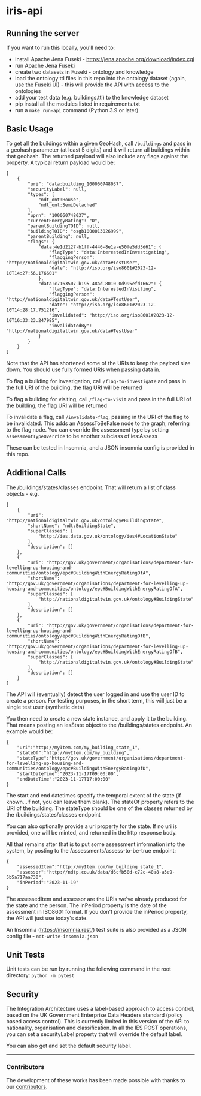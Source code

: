 # iris-api

## Running the server

If you want to run this locally, you'll need to:

* install Apache Jena Fuseki - https://jena.apache.org/download/index.cgi
* run Apache Jena Fuseki
* create two datasets in Fuseki - ontology and knowledge
* load the ontology ttl files in this repo into the ontology dataset (again, use the Fuseki UI) - this will provide the API with access to the ontologies
* add your test data (e.g. buildings.ttl) to the knowledge dataset
* pip install all the modules listed in requirements.txt
* run a `make run-api` command (Python 3.9 or later)

## Basic Usage

To get all the buildings within a given GeoHash, call `/buildings` and pass in a geohash parameter (at least 5 digits) and it will return all buildings within that geohash. The returned payload will also include any flags against the property. A typical return payload would be:

    [
        {
            "uri": "data:building_100060748037",
            "securityLabel": null,
            "types": [
                "ndt_ont:House",
                "ndt_ont:SemiDetached"
            ],
            "uprn": "100060748037",
            "currentEnergyRating": "D",
            "parentBuildingTOID": null,
            "buildingTOID": "osgb1000013026999",
            "parentBuilding": null,
            "flags": {
                "data:4e1d2127-b1ff-4446-8e1a-e50fe5dd3d61": {
                    "flagType": "data:InterestedInInvestigating",
                    "flaggingPerson": "http://nationaldigitaltwin.gov.uk/data#TestUser",
                    "date": "http://iso.org/iso8601#2023-12-10T14:27:56.176601"
                },
                "data:c7163507-b195-48ad-8010-0d995efd1662": {
                    "flagType": "data:InterestedInVisiting",
                    "flaggingPerson": "http://nationaldigitaltwin.gov.uk/data#TestUser",
                    "date": "http://iso.org/iso8601#2023-12-10T14:28:17.751216",
                    "invalidated": "http://iso.org/iso8601#2023-12-10T16:33:23.247985",
                    "invalidatedBy": "http://nationaldigitaltwin.gov.uk/data#TestUser"
                }
            }
        }
    ]

Note that the API has shortened some of the URIs to keep the payload size down. You should use fully formed URIs when passing data in.

To flag a building for investigation, call `/flag-to-investigate` and pass in the full URI of the building, the flag URI will be returned

To flag a building for visiting, call `/flag-to-visit` and pass in the full URI of the building, the flag URI will be returned

To invalidate a flag, call `/invalidate-flag`, passing in the URI of the flag to be invalidated. This adds an AssessToBeFalse node to the graph, referring to the flag node. You can override the assessment type by setting `assessmentTypeOverride` to be another subclass of ies:Assess

These can be tested in Insomnia, and a JSON insomnia config is provided in this repo.

## Additional Calls

The /buildings/states/classes endpoint. That will return a list of class objects - e.g.

    [
        {
            "uri": "http://nationaldigitaltwin.gov.uk/ontology#BuildingState",
            "shortName": "ndt:BuildingState",
            "superClasses": [
                "http://ies.data.gov.uk/ontology/ies4#LocationState"
            ],
            "description": []
        },
        {
            "uri": "http://gov.uk/government/organisations/department-for-levelling-up-housing-and-communities/ontology/epc#BuildingWithEnergyRatingOfA",
            "shortName": "http://gov.uk/government/organisations/department-for-levelling-up-housing-and-communities/ontology/epc#BuildingWithEnergyRatingOfA",
            "superClasses": [
                "http://nationaldigitaltwin.gov.uk/ontology#BuildingState"
            ],
            "description": []
        },
        {
            "uri": "http://gov.uk/government/organisations/department-for-levelling-up-housing-and-communities/ontology/epc#BuildingWithEnergyRatingOfB",
            "shortName": "http://gov.uk/government/organisations/department-for-levelling-up-housing-and-communities/ontology/epc#BuildingWithEnergyRatingOfB",
            "superClasses": [
                "http://nationaldigitaltwin.gov.uk/ontology#BuildingState"
            ],
            "description": []
        }
    ]

The API will (eventually) detect the user logged in and use the user ID to create a person. For testing purposes, in the short term, this will just be a single test user (synthetic data)


You then need to create a new state instance, and apply it to the building. That means posting an iesState object to the /buildings/states endpoint. An example would be:

    {
        "uri":"http://myItem.com/my_building_state_1",
        "stateOf":"http://myItem.com/my_building",
        "stateType":"http://gov.uk/government/organisations/department-for-levelling-up-housing-and-communities/ontology/epc#BuildingWithEnergyRatingOfD",
        "startDateTime":"2023-11-17T09:00:00",
        "endDateTime":"2023-11-17T17:00:00"
    }

The start and end datetimes specify the temporal extent of the state (if known...if not, you can leave them blank). The stateOf property refers to the URI of the building. The stateType should be one of the classes returned by the /buildings/states/classes endpoint

You can also optionally provide a uri property for the state. If no uri is provided, one will be minted, and returned in the http response body.

All that remains after that is to put some assessment information into the system, by posting to the /assessments/assess-to-be-true endpoint:

    {
        "assessedItem":"http://myItem.com/my_building_state_1",
        "assessor":"http://ndtp.co.uk/data/d6cfb50d-c72c-40a8-a5e9-5b5a717aa730",
        "inPeriod":"2023-11-19"
    }

The assessedItem and assessor are the URIs we've already produced for the state and the person. The inPeriod property is the date of the assessment in ISO8601 format. If you don't provide the inPeriod property, the API will just use today's date.

An Insomnia (https://insomnia.rest/) test suite is also provided as a JSON config file - `ndt-write-insomnia.json`

## Unit Tests

Unit tests can be run by running the following command in the root directory: `python -m pytest`

## Security

The Integration Architecture uses a label-based approach to access control, based on the UK Government Enterprise Data Headers standard (policy based access control). This is currently limited in this version of the API to nationality, organisation and classification. In all the IES POST operations, you can set a securityLabel property that will override the default label.

You can also get and set the default security label.


---
### Contributors

The development of these works has been made possible with thanks to our [contributors](https://github.com/National-Digital-Twin/ndtp-styling-assets/graphs/contributors).
